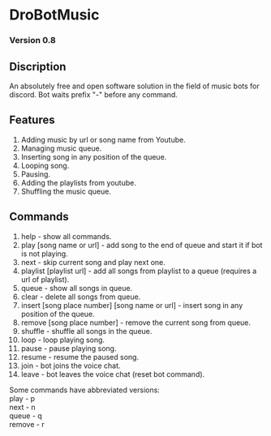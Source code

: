 # DroBotMusic
### Version 0.8

## Discription
An absolutely free and open software solution in the field of music bots for discord. Bot waits prefix "-" before any command.
## Features
1. Adding music by url or song name from Youtube.
2. Managing music queue.
3. Inserting song in any position of the queue.
4. Looping song.
5. Pausing.
6. Adding the playlists from youtube.
7. Shuffling the music queue.
## Commands
1. help - show all commands.
2. play [song name or url] - add song to the end of queue and start it if bot is not playing.
3. next - skip current song and play next one.
4. playlist [playlist url] - add all songs from playlist to a queue (requires a url of playlist).
5. queue - show all songs in queue.
6. clear - delete all songs from queue.
7. insert [song place number] [song name or url] - insert song in any position of the queue.
8. remove [song place number] - remove the current song from queue.
9. shuffle - shuffle all songs in the queue.
10. loop - loop playing song.
11. pause - pause playing song.
12. resume - resume the paused song.
13. join - bot joins the voice chat.
14. leave - bot leaves the voice chat (reset bot command).

Some commands have abbreviated versions:\
play - p\
next - n\
queue - q\
remove - r

